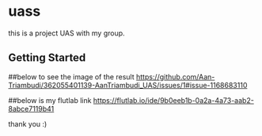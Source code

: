 # uass

this is a project UAS with my group.

## Getting Started

##below to see the image of the result
https://github.com/Aan-Triambudi/362055401139-AanTriambudi_UAS/issues/1#issue-1168683110

##below is my flutlab link
https://flutlab.io/ide/9b0eeb1b-0a2a-4a73-aab2-8abce7119b41

thank you :)
